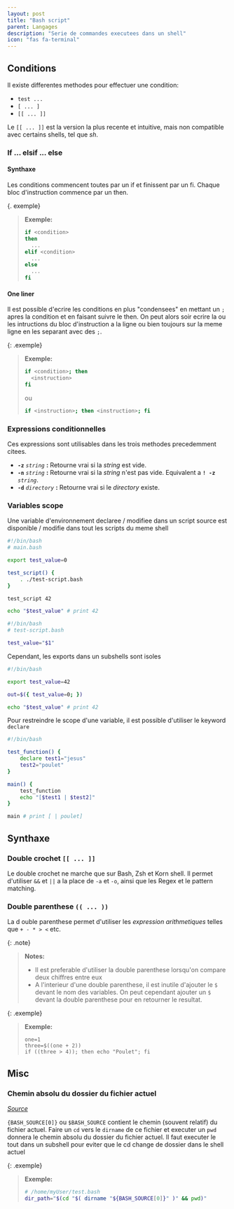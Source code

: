 ```yaml
---
layout: post
title: "Bash script"
parent: Langages
description: "Serie de commandes executees dans un shell"
icon: "fas fa-terminal"
---
```


## Conditions
Il existe differentes methodes pour effectuer une condition:
- `test ...`
- `[ ... ]`
- `[[ ... ]]`

Le `[[ ... ]]` est la version la plus recente et intuitive, mais non compatible avec certains shells, tel que *sh*.
### If ... elsif ... else
#### Synthaxe
Les conditions commencent toutes par un if et finissent par un fi. Chaque bloc d'instruction commence par un then.

{. exemple}
> **Exemple:**
>
> ```bash
> if <condition>
> then
>   ...
> elif <condition>
>   ...
> else
>   ...
> fi
> ```

#### One liner
Il est possible d'ecrire les conditions en plus "condensees" en mettant un `;` apres la condition et en faisant suivre le then. On peut alors soir ecrire la ou les intructions du bloc d'instruction a la ligne ou bien toujours sur la meme ligne en les separant avec des `;`.

{: .exemple}
> **Exemple:**
> 
> ```bash
> if <condition>; then
>   <instruction>
> fi
> ```
> ou
> ```bash
> if <instruction>; then <instruction>; fi
> ```

### Expressions conditionnelles
Ces expressions sont utilisables dans les trois methodes precedemment citees.
- **`-z`** *`string`* **:** Retourne vrai si la *string* est vide.
- **`-n`** *`string`* **:** Retourne vrai si la *string* n'est pas vide. Equivalent a **`! -z`** *`string`*.
- **`-d`** *`directory`* **:** Retourne vrai si le *directory* existe.

### Variables scope
Une variable d'environnement declaree / modifiee dans un script source est disponible / modifie dans tout les scripts du meme shell
```bash
#!/bin/bash
# main.bash

export test_value=0

test_script() {
    . ./test-script.bash
}

test_script 42

echo "$test_value" # print 42
```

```bash
#!/bin/bash
# test-script.bash

test_value="$1"

```

Cependant, les exports dans un subshells sont isoles
```bash
#!/bin/bash

export test_value=42

out=$({ test_value=0; })

echo "$test_value" # print 42

```

Pour restreindre le scope d'une variable, il est possible d'utiliser le keyword `declare`
```bash
#!/bin/bash

test_function() {
    declare test1="jesus"
    test2="poulet"
}

main() {
    test_function
    echo "[$test1 | $test2]"
}

main # print [ | poulet]
```

## Synthaxe
### Double crochet `[[ ... ]]`
Le double crochet ne marche que sur Bash, Zsh et Korn shell. Il permet d'utiliser `&&` et `||` a la place de `-a` et `-o`, ainsi que les Regex et le pattern matching.

### Double parenthese `(( ... ))`
La d ouble parenthese permet d'utiliser les *expression arithmetiques* telles que `+ - * > <` etc.

{: .note}
> **Notes:**
>
> - Il est preferable d'utiliser la double parenthese lorsqu'on compare deux chiffres entre eux
> - A l'interieur d'une double parenthese, il est inutile d'ajouter le `$` devant le nom des variables. On peut cependant ajouter un `$` devant la double parenthese pour en retourner le resultat.

{: .exemple}
> **Exemple:**
> 
> ```shell
> one=1
> three=$((one + 2))
> if ((three > 4)); then echo "Poulet"; fi
> ```

## Misc
### Chemin absolu du dossier du fichier actuel
*[Source][source1]*

`{BASH_SOURCE[0]}`  ou `$BASH_SOURCE` contient le chemin (souvent relatif) du fichier actuel.
Faire un `cd` vers le `dirname` de ce fichier et executer un `pwd` donnera le chemin absolu du dossier du fichier actuel. Il faut executer le tout dans un subshell pour eviter que le cd change de dossier dans le shell actuel

{: .exemple}
> **Exemple:**
> 
> ```bash
> # /home/myUser/test.bash
> dir_path="$(cd "$( dirname "${BASH_SOURCE[0]}" )" && pwd)"
> ```

[source1]: https://stackoverflow.com/questions/35006457/choosing-between-0-and-bash-source